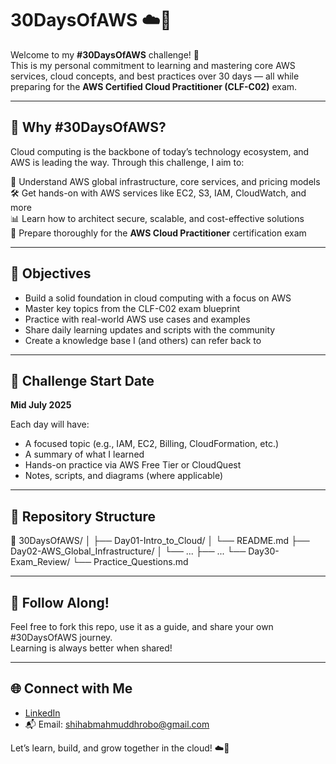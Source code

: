 # 30DaysOfAWS ☁️🚀

Welcome to my **#30DaysOfAWS** challenge! 🎯  
This is my personal commitment to learning and mastering core AWS services, cloud concepts, and best practices over 30 days — all while preparing for the **AWS Certified Cloud Practitioner (CLF-C02)** exam.

---

## 📌 Why #30DaysOfAWS?

Cloud computing is the backbone of today’s technology ecosystem, and AWS is leading the way. Through this challenge, I aim to:

🧠 Understand AWS global infrastructure, core services, and pricing models  
🛠️ Get hands-on with AWS services like EC2, S3, IAM, CloudWatch, and more  
📊 Learn how to architect secure, scalable, and cost-effective solutions  
📜 Prepare thoroughly for the **AWS Cloud Practitioner** certification exam  

---

## 🎯 Objectives

- Build a solid foundation in cloud computing with a focus on AWS  
- Master key topics from the CLF-C02 exam blueprint  
- Practice with real-world AWS use cases and examples  
- Share daily learning updates and scripts with the community  
- Create a knowledge base I (and others) can refer back to

---

## 📅 Challenge Start Date

**Mid July 2025**

Each day will have:
- A focused topic (e.g., IAM, EC2, Billing, CloudFormation, etc.)
- A summary of what I learned
- Hands-on practice via AWS Free Tier or CloudQuest
- Notes, scripts, and diagrams (where applicable)

---

## 📂 Repository Structure

📁 30DaysOfAWS/
│
├── Day01-Intro_to_Cloud/
│ └── README.md
├── Day02-AWS_Global_Infrastructure/
│ └── ...
├── ...
└── Day30-Exam_Review/
└── Practice_Questions.md


---

## 🌱 Follow Along!

Feel free to fork this repo, use it as a guide, and share your own #30DaysOfAWS journey.  
Learning is always better when shared!

---

## 🌐 Connect with Me

- [LinkedIn]([https://www.linkedin.com/in/shihab-mahmud-dhrobo-22b79816a/])  
- 📬 Email: shihabmahmuddhrobo@gmail.com

Let’s learn, build, and grow together in the cloud! ☁️🚀
